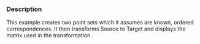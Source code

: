 ### Description
 
This example creates two point sets which it assumes are known, ordered correspondences. It then transforms Source to Target and displays the matrix used in the transformation.
